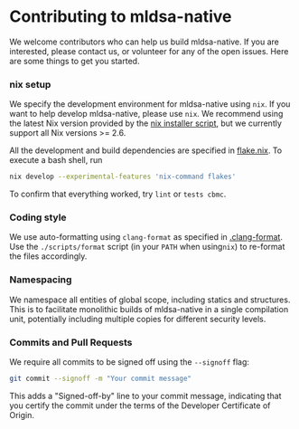 [//]: # (SPDX-License-Identifier: CC-BY-4.0)

# Contributing to mldsa-native

We welcome contributors who can help us build mldsa-native. If you are interested, please contact us, or volunteer for
any of the open issues. Here are some things to get you started.

### nix setup

We specify the development environment for mldsa-native using `nix`. If you want to help develop mldsa-native, please
use `nix`. We recommend using the latest Nix version provided by the [nix installer
script](https://nixos.org/download/), but we currently support all Nix versions >= 2.6.

All the development and build dependencies are specified in [flake.nix](flake.nix). To execute a bash shell, run
```bash
nix develop --experimental-features 'nix-command flakes'
```

To confirm that everything worked, try `lint` or `tests cbmc`.

### Coding style

We use auto-formatting using `clang-format` as specified in [.clang-format](.clang-format). Use the `./scripts/format`
script (in your `PATH` when using`nix`) to re-format the files accordingly.

### Namespacing

We namespace all entities of global scope, including statics and structures. This is to facilitate monolithic builds of
mldsa-native in a single compilation unit, potentially including multiple copies for different security levels.

### Commits and Pull Requests

We require all commits to be signed off using the `--signoff` flag:

```bash
git commit --signoff -m "Your commit message"
```

This adds a "Signed-off-by" line to your commit message, indicating that you certify the commit under the terms of the Developer Certificate of Origin.
